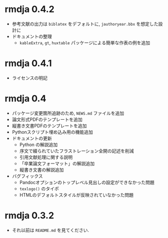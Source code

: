 # rmdja 0.4.2

* 参考文献の出力は `biblatex` をデフォルトに, `jauthoryear.bbx` を想定した設計に
* ドキュメントの整理
  + `kableExtra`, `gt`, `huxtable` パッケージによる簡単な作表の例を追加

# rmdja 0.4.1

* ライセンスの明記

# rmdja 0.4

* パッケージ変更箇所追跡のため, `NEWS.md` ファイルを追加
* 論文形式PDFのテンプレートを追加
* 縦書き文書PDFのテンプレートを追加
* Pythonスクリプト埋め込み用の機能追加
* ドキュメントの更新
  + Python の解説追加
  + 序文で綴られていたフラストレーション全開の記述を削減
  + 引用文献処理に関する説明
  + 「卒業論文フォーマット」の解説追加
  + 縦書き文書の解説追加
* バグフィックス
  + Pandocオプションのトップレベル見出しの設定ができなかった問題
  + `texlogo()` のタイポ
  + HTMLのデフォルトスタイルが反映されていなかった問題

#  rmdja 0.3.2

* それ以前は `README.md` を見てください.